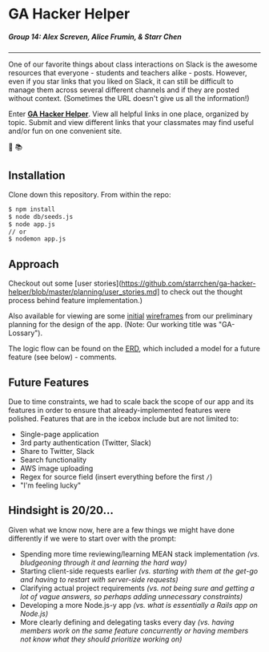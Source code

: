 # GA Hacker Helper
##### Group 14: Alex Screven, Alice Frumin, & Starr Chen
---

One of our favorite things about class interactions on Slack is the awesome resources that everyone - students and teachers alike - posts. However, even if you star links that you liked on Slack, it can still be difficult to manage them across several different channels and if they are posted without context. (Sometimes the URL doesn't give us all the information!)

Enter [**GA Hacker Helper**](http://ga-hacker-helper.herokuapp.com). View all helpful links in one place, organized by topic. Submit and view different links that your classmates may find useful and/or fun on one convenient site.

:100:
:books:

## Installation
Clone down this repository. From within the repo:

```bash
$ npm install
$ node db/seeds.js
$ node app.js
// or
$ nodemon app.js
```

## Approach

Checkout out some [user stories](https://github.com/starrchen/ga-hacker-helper/blob/master/planning/user_stories.md] to check out the thought process behind feature implementation.)

Also available for viewing are some [initial](https://github.com/starrchen/ga-hacker-helper/blob/master/planning/wireframes-initial.jpg)  [wireframes](https://github.com/starrchen/ga-hacker-helper/blob/master/planning/wireframes.jpg) from our preliminary planning for the design of the app.
(Note: Our working title was "GA-Lossary").

The logic flow can be found on the [ERD](https://github.com/starrchen/ga-hacker-helper/blob/master/planning/ERD.png), which included a model for a future feature (see below) - comments.

## Future Features

Due to time constraints, we had to scale back the scope of our app and its features in order to ensure that already-implemented features were polished. Features that are in the icebox include but are not limited to:
* Single-page application
* 3rd party authentication (Twitter, Slack)
* Share to Twitter, Slack
* Search functionality
* AWS image uploading
* Regex for source field (insert everything before the first `/`)
* "I'm feeling lucky"

## Hindsight is 20/20...

Given what we know now, here are a few things we might have done differently if we were to start over with the prompt:
* Spending more time reviewing/learning MEAN stack implementation _(vs. bludgeoning through it and learning the hard way)_
* Starting client-side requests earlier _(vs. starting with them at the get-go and having to restart with server-side requests)_
* Clarifying actual project requirements _(vs. not being sure and getting a lot of vague answers, so perhaps adding unnecessary constraints)_
* Developing a more Node.js-y app _(vs. what is essentially a Rails app on Node.js)_
* More clearly defining and delegating tasks every day _(vs. having members work on the same feature concurrently or having members not know what they should prioritize working on)_
